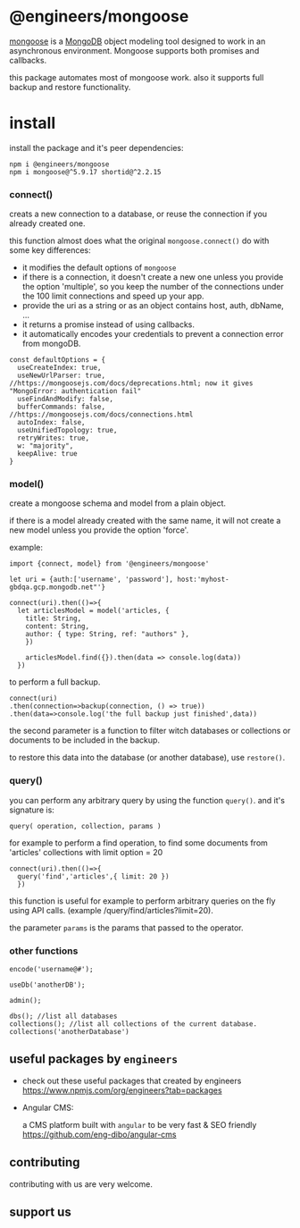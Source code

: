 # @engineers/mongoose

[mongoose](https://www.npmjs.com/package/mongoose) is a [MongoDB](https://www.mongodb.org/) object modeling tool designed to work in an asynchronous environment. Mongoose supports both promises and callbacks.

this package automates most of mongoose work.
also it supports full backup and restore functionality.

# install

install the package and it's peer dependencies:

```
npm i @engineers/mongoose
npm i mongoose@^5.9.17 shortid@^2.2.15
```

### connect()

creats a new connection to a database, or reuse the connection if you already created one.

this function almost does what the original `mongoose.connect()` do with some key differences:

- it modifies the default options of `mongoose`
- if there is a connection, it doesn't create a new one unless you provide the option 'multiple', so you keep the number of the connections under the 100 limit connections and speed up your app.
- provide the uri as a string or as an object contains host, auth, dbName, ...
- it returns a promise instead of using callbacks.
- it automatically encodes your credentials to prevent a connection error from mongoDB.

```
const defaultOptions = {
  useCreateIndex: true,
  useNewUrlParser: true, //https://mongoosejs.com/docs/deprecations.html; now it gives "MongoError: authentication fail"
  useFindAndModify: false,
  bufferCommands: false, //https://mongoosejs.com/docs/connections.html
  autoIndex: false,
  useUnifiedTopology: true,
  retryWrites: true,
  w: "majority",
  keepAlive: true
}
```

### model()

create a mongoose schema and model from a plain object.

if there is a model already created with the same name, it will not create a new model unless you provide the option 'force'.

example:

```
import {connect, model} from '@engineers/mongoose'

let uri = {auth:['username', 'password'], host:'myhost-gbdqa.gcp.mongodb.net"'}

connect(uri).then(()=>{
  let articlesModel = model('articles, {
    title: String,
    content: String,
    author: { type: String, ref: "authors" },
    })

    articlesModel.find({}).then(data => console.log(data))
  })

```

to perform a full backup.

```
connect(uri)
.then(connection=>backup(connection, () => true))
.then(data=>console.log('the full backup just finished',data))
```

the second parameter is a function to filter witch databases or collections or documents to be included in the backup.

to restore this data into the database (or another database), use `restore()`.

### query()

you can perform any arbitrary query by using the function `query()`.
and it's signature is:

```
query( operation, collection, params )
```

for example to perform a find operation, to find some documents from 'articles' collections with limit option = 20

```
connect(uri).then(()=>{
  query('find','articles',{ limit: 20 })
  })
```

this function is useful for example to perform arbitrary queries on the fly using API calls. (example /query/find/articles?limit=20).

the parameter `params` is the params that passed to the operator.

### other functions

```
encode('username@#');

useDb('anotherDB');

admin();

dbs(); //list all databases
collections(); //list all collections of the current database.
collections('anotherDatabase')
```

## useful packages by `engineers`

- check out these useful packages that created by engineers
  https://www.npmjs.com/org/engineers?tab=packages

- Angular CMS:

  a CMS platform built with `angular` to be very fast & SEO friendly
  https://github.com/eng-dibo/angular-cms

## contributing

contributing with us are very welcome.

## support us
